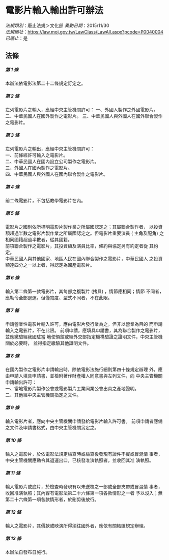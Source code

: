 # 電影片輸入輸出許可辦法

*法規類別*：廢止法規＞文化部
*異動日期*：2015/11/30  
*法規網址*：https://law.moj.gov.tw/LawClass/LawAll.aspx?pcode=P0040004
*已廢止*：是


## 法條
##### 第 1 條
本辦法依電影法第二十二條規定訂定之。

##### 第 2 條
左列電影片之輸入，應經中央主管機關許可：
一、外國人製作之外國電影片。
二、中華民國人在國外製作之電影片。
三、中華民國人與外國人在國外聯合製作之電影片。


##### 第 3 條
左列電影片之輸出，應經中央主管機關許可：      
一、前條經許可輸入之電影片。                  
二、中華民國人在國內設立公司製作之電影片。    
三、外國人在國內製作之電影片。                
四、中華民國人與外國人在國內聯合製作之電影片。


##### 第 4 條
前二條電影片，不包括教學電影片在內。

##### 第 5 條
電影片之國別依所標明電影片製作業之所屬國認定之；其屬聯合製作者，
以投資額超過半數之電影片製作業之所屬國認定之。但電影片重要演員 (
主角及配角) 之相同國籍超過半數者，從其國籍。                    
前項聯合製作之電影片，其投資額及演員比率，條約與協定另有約定者從
其約定。                                                        
中華民國人與其他國家、地區人民在國內聯合製作之電影片，中華民國人
之投資額達四分之一以上者，得認定為國產電影片。

##### 第 6 條
輸入第二條第一款電影片，其每部之複製片 (拷貝) ，情節應相同；情節
不同者，應勒令全部退運。但僅寬度、型式不同者，不在此限。

##### 第 7 條
申請營業性電影片輸入許可，應由電影片發行業為之。但非以營業為目的
而申請輸入之電影片，不在此限。
前項申請，應填具申請書，其為聯合製作之電影片，並應繳驗經我國駐當
地使領館或經外交部指定機構驗證之證明文件，中央主管機關於必要時，
並得指定繳驗其他證明文件。

##### 第 8 條
在國內製作之電影片申請輸出時，除依電影法施行細則第四十條規定辦理
外，應由申請人填具申請書，並檢附著作財產權人同意書與左列文件，向
中央主管機關申請輸出許可：                                      
一、當地電影片製作公會或電影製片工業同業公會出具之產地證明。    
二、其他經中央主管機關指定之文件。


##### 第 9 條
輸入電影片者，應向中央主管機關申請發給電影片輸入許可書。
前項申請者應備之文件及申請書格式，由中央主管機關另定之。

##### 第 10 條
輸入之電影片，於依電影法規定檢查時或檢查後發現有證件不實或冒混情
事者，中央主管機關應勒令其退運出口，已核發准演執照者，並收回其准
演執照。

##### 第 11 條
輸入電影片或底片，於檢查時發現有以未送檢之一部或全部夾帶或冒混情
事者，收回准演執照；其內容有電影法第二十六條第一項各款情形之一者
予以沒入；無第二十六條第一項各款情形者，於刪剪後放行。

##### 第 12 條
輸入之電影片，其價款或映演所得須往國外者，應依有關結匯規定辦理。

##### 第 13 條
本辦法自發布日施行。


